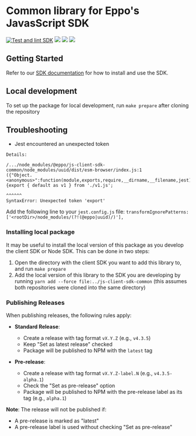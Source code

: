 # Common library for Eppo's JavasScript SDK
[![Test and lint SDK](https://github.com/Eppo-exp/js-sdk-common/actions/workflows/lint-test-sdk.yml/badge.svg)](https://github.com/Eppo-exp/js-sdk-common/actions/workflows/lint-test-sdk.yml)
[![](https://img.shields.io/npm/v/@eppo/js-client-sdk-common)](https://www.npmjs.com/package/@eppo/js-client-sdk-common)
[![](https://img.shields.io/static/v1?label=GitHub+Pages&message=API+reference&color=00add8)](https://eppo-exp.github.io/js-client-sdk/js-client-sdk-common.html)
[![](https://data.jsdelivr.com/v1/package/npm/@eppo/js-client-sdk-common/badge)](https://www.jsdelivr.com/package/npm/@eppo/js-client-sdk-common)

## Getting Started

Refer to our [SDK documentation](https://docs.geteppo.com/sdks/client-sdks/javascript) for how to install and use the SDK.

## Local development

To set up the package for local development, run `make prepare` after cloning the repository

## Troubleshooting

* Jest encountered an unexpected token
```
Details:

/.../node_modules/@eppo/js-client-sdk-common/node_modules/uuid/dist/esm-browser/index.js:1
({"Object.<anonymous>":function(module,exports,require,__dirname,__filename,jest){export { default as v1 } from './v1.js';
                                                                                  ^^^^^^
SyntaxError: Unexpected token 'export'
```
Add the following line to your `jest.config.js` file:
`transformIgnorePatterns: ['<rootDir>/node_modules/(?!(@eppo|uuid)/)'],`

### Installing local package

It may be useful to install the local version of this package as you develop the client SDK or Node SDK.
This can be done in two steps:
1. Open the directory with the client SDK you want to add this library to, and run `make prepare`
2. Add the local version of this library to the SDK you are developing by running `yarn add --force file:../js-client-sdk-common` (this assumes both repositories were cloned into the same directory)

### Publishing Releases

When publishing releases, the following rules apply:

- **Standard Release**: 
  - Create a release with tag format `vX.Y.Z` (e.g., `v4.3.5`)
  - Keep "Set as latest release" checked
  - Package will be published to NPM with the `latest` tag

- **Pre-release**:
  - Create a release with tag format `vX.Y.Z-label.N` (e.g., `v4.3.5-alpha.1`)
  - Check the "Set as pre-release" option
  - Package will be published to NPM with the pre-release label as its tag (e.g., `alpha.1`)

**Note**: The release will not be published if:
- A pre-release is marked as "latest"
- A pre-release label is used without checking "Set as pre-release"
